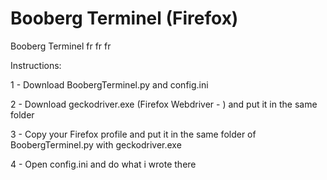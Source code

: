 # Booberg Terminel (Firefox)
Booberg Terminel fr fr fr

Instructions:

1 - Download BoobergTerminel.py and config.ini

2 - Download geckodriver.exe (Firefox Webdriver - ) and put it in the same folder

3 - Copy your Firefox profile and put it in the same folder of BoobergTerminel.py with geckodriver.exe

4 - Open config.ini and do what i wrote there
